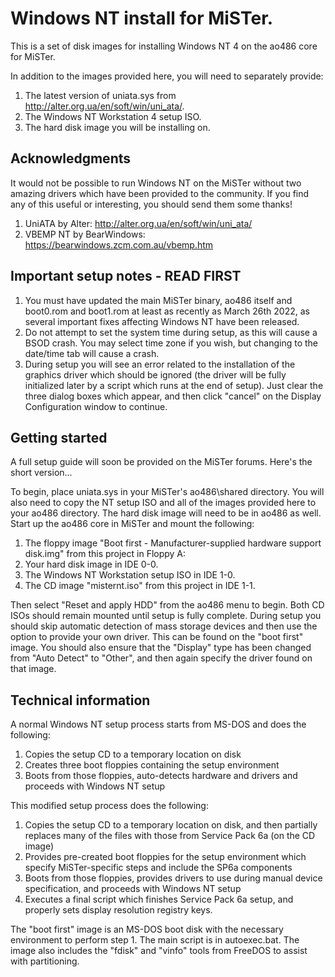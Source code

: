 # Windows NT install for MiSTer.

This is a set of disk images for installing Windows NT 4 on the ao486 core for MiSTer.

In addition to the images provided here, you will need to separately provide:

1. The latest version of uniata.sys from http://alter.org.ua/en/soft/win/uni_ata/.
2. The Windows NT Workstation 4 setup ISO.
3. The hard disk image you will be installing on.

## Acknowledgments

It would not be possible to run Windows NT on the MiSTer without two amazing drivers which have been provided to the community. If you find any of this useful or interesting, you should send them some thanks!

1. UniATA by Alter: http://alter.org.ua/en/soft/win/uni_ata/
2. VBEMP NT by BearWindows: https://bearwindows.zcm.com.au/vbemp.htm

## Important setup notes - READ FIRST

1. You must have updated the main MiSTer binary, ao486 itself and boot0.rom and boot1.rom at least as recently as March 26th 2022, as several important fixes affecting Windows NT have been released.
2. Do not attempt to set the system time during setup, as this will cause a BSOD crash. You may select time zone if you wish, but changing to the date/time tab will cause a crash.
3. During setup you will see an error related to the installation of the graphics driver which should be ignored (the driver will be fully initialized later by a script which runs at the end of setup). Just clear the three dialog boxes which appear, and then click "cancel" on the Display Configuration window to continue.

## Getting started

A full setup guide will soon be provided on the MiSTer forums. Here's the short version...

To begin, place uniata.sys in your MiSTer's ao486\shared directory. You will also need to copy the NT setup ISO and all of the images provided here to your ao486 directory. The hard disk image will need to be in ao486 as well. Start up the ao486 core in MiSTer and mount the following:

1. The floppy image "Boot first - Manufacturer-supplied hardware support disk.img" from this project in Floppy A:
2. Your hard disk image in IDE 0-0.
3. The Windows NT Workstation setup ISO in IDE 1-0.
4. The CD image "misternt.iso" from this project in IDE 1-1.

Then select "Reset and apply HDD" from the ao486 menu to begin. Both CD ISOs should remain mounted until setup is fully complete. During setup you should skip automatic detection of mass storage devices and then use the option to provide your own driver. This can be found on the "boot first" image. You should also ensure that the "Display" type has been changed from "Auto Detect" to "Other", and then again specify the driver found on that image.

## Technical information

A normal Windows NT setup process starts from MS-DOS and does the following:

1. Copies the setup CD to a temporary location on disk
2. Creates three boot floppies containing the setup environment
3. Boots from those floppies, auto-detects hardware and drivers and proceeds with Windows NT setup

This modified setup process does the following:

1. Copies the setup CD to a temporary location on disk, and then partially replaces many of the files with those from Service Pack 6a (on the CD image)
2. Provides pre-created boot floppies for the setup environment which specify MiSTer-specific steps and include the SP6a components
3. Boots from those floppies, provides drivers to use during manual device specification, and proceeds with Windows NT setup
4. Executes a final script which finishes Service Pack 6a setup, and properly sets display resolution registry keys.

The "boot first" image is an MS-DOS boot disk with the necessary environment to perform step 1. The main script is in autoexec.bat. The image also includes the "fdisk" and "vinfo" tools from FreeDOS to assist with partitioning.